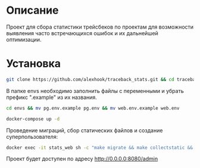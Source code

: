 # Описание
Проект для сбора статистики трейсбеков по проектам для возможности выявления часто встречающихся ошибок и их дальнейшей оптимизации.

# Установка
```bash
git clone https://github.com/alexhook/traceback_stats.git && cd traceback_stats
```
В папке envs необходимо заполнить файлы с переменными и убрать префикс ".example" из их названия.
```bash
cd envs && mv pg.env.example pg.env && mv web.env.example web.env
```

```bash
docker-compose up -d
```
Проведение миграций, сбор статических файлов и создание суперпользователя:
```bash
docker exec -it stats_web sh -c "make migrate && make collectstatic && make createsuperuser"
```
Проект будет доступен по адресу http://0.0.0.0:8080/admin
